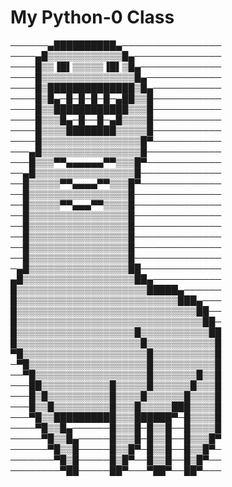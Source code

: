# My Python-0 Class
──────▄██████████▄────────────────
────▄█▒▒▒▒▒▒▒▒▒▒▒▒█▄──────────────
────█▒▒▐█▌▒▒▒▒▒▐█▌▒█▄─────────────
────█▒▒▒▒▒▒▒▒▒▒▒▒▒▒▒█▄────────────
────█▒██████████████▒█▄───────────
────█▒█▄─█─█─█─█─▄██▒▒█───────────
────█▒▒████████████▒▒▒█───────────
────█▒▒▒█▄─█──█─▄█▒▒▒▒█───────────
────█▒▒▒▒████████▒▒▒▒▒█───────────
────█▒▒▒▒▒▒▒▒▒▒▒▒▒▒▒▒█▀───────────
───▄█▒▒▒▒▒▒▒▒▒▒▒▒▒▒▒▒█────────────
───█▒▒▒▀▀▄▄▄▄▄▄▀▀▒▒▒█▀────────────
──▄█▒▒▒▒▒▒▒▒▒▒▒▒▒▒▒▒█─────────────
──█▒▒▒▒▒▀▀▄▄▄▄▀▀▒▒▒█▀─────────────
──█▒▒▒▒▒▒▒▒▒▒▒▒▒▒▒▒█──────────────
──█▒▒▒▒▒▀▀▄▄▄▀▀▒▒▒▒█──────────────
──█▒▒▒▒▒▒▒▒▒▒▒▒▒▒▒▒█──────────────
──█▒▒▒▒▒▒▒▒▒▒▒▒▒▒▒▒█──────────────
──█▒▒▒▒▒▒▒▒▒▒▒▒▒▒▒▒█──────────────
──█▒▒▒▒▒▒▒▒▒▒▒▒▒▒▒▒█──────────────
──█▒▒▒▒▒▒▒▒▒▒▒▒▒▒▒▒█──────────────
─▄█▒▒▒▒▒▒▒▒▒▒▒▒▒▒▒▒██─────────────
▄█▒▒▒▒▒▒▒▒▒▒▒▒▒▒▒▒▒▒██▄───────────
█▒▒▒▒▒▒▒▒▒▒▒▒▒▒▒▒▒▒▒▒▒█████▄──────
█▒▒▒▒▒▒▒▒▒▒▒▒▒▒▒▒▒▒▒▒▒▒▒▒▒▒███▄───
█▒▒▒▒▒▒▒▒▒▒▒▒▒▒▒▒▒▒▒▒▒▒▒▒▒▒▒▒▒██──
█▒▒▒▒▒▒▒▒▒▒▒▒▒▒▒▒▒▒▒▒▒▒▒▒▒▒▒▒▒▒██─
█▒▒▒▒▒▒▒▒▒▒▒▒▒▒▒▒▒▒▒█▒▒▒▒▒▒▒▒▒▒▒██
█▒▒▒▒▒▒▒▒▒▒▒▒▒▒▒▒▒▒▒▒█▒▒▒▒▒▒▒▒▒▒▒█
▀█▒▒▒▒▒▒▒▒▒▒▒▒▒▒▒▒▒▒▒▒█▒▒▒▒▒▒▒▒▒▒█
─▀█▒▒▒▒▒▒▒▒▒▒▒▒▒▒▒▒▒▒▒█▒▒▒▒▒▒▒▒▒▒█
──▀█▒▒▒▒▒▒▒▒▒▒▒▒▒▒▒▒▒▒█▒▒▒▒▒▒▒█▒▒█
───██▒▒▒▒▒▒▒▒▒▒▒█▒▒▒▒▒█▒▒▒▒▒▒█▒▒▒█
───█▒█▒▒▒▒▒▒▒▒▒▒█▒▒▒▒█▒▒▒▒▒▒█▒▒▒▒█
───█▒▒█▒▒▒▒▒▒▒▒▒█▒▒▒█▒▒▒▒▒███▒▒▒▒█
───▀█▒▒██████████▒▒▒██████▀─█▒▒▒▒█
────▀█▒▒█▄──────█▒▒▒█─█▒▒█──█▒▒▒▒█
─────▀█▒▒█▄─────█▒▒▒█─█▒▒█──█▒▒▒█▀
──────▀█▒▒█─────█▒▒█▀─█▒▒█──█▒▒█▀─
───────▀█▒█─────█▒█▀──█▒▒█──█▒█▀──
────────▀██─────██▀───▀██▀──██▀───

